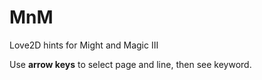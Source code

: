 # MnM
Love2D hints for Might and Magic III

Use **arrow keys** to select page and line,  then see keyword.
